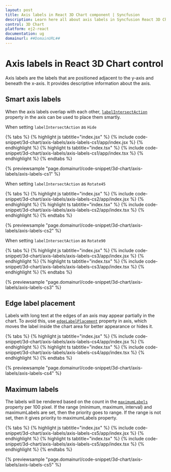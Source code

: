 ```yaml
---
layout: post
title: Axis labels in React 3D Chart component | Syncfusion
description: Learn here all about axis labels in Syncfusion React 3D Chart component of Syncfusion Essential JS 2 and more.
control: 3D Chart
platform: ej2-react
documentation: ug
domainurl: ##DomainURL##
---
```


# Axis labels in React 3D Chart control

Axis labels are the labels that are positioned adjacent to the y-axis and beneath the x-axis. It provides descriptive information about the axis.

## Smart axis labels

When the axis labels overlap with each other, [`labelIntersectAction`](https://helpej2.syncfusion.com/react/documentation/api/chart3d/axis3DModel/#labelintersectaction) property in the axis can be used to place them smartly.

When setting `labelIntersectAction` as `Hide`

{% tabs %}
{% highlight js tabtitle="index.jsx" %}
{% include code-snippet/3d-chart/axis-labels/axis-labels-cs1/app/index.jsx %}
{% endhighlight %}
{% highlight ts tabtitle="index.tsx" %}
{% include code-snippet/3d-chart/axis-labels/axis-labels-cs1/app/index.tsx %}
{% endhighlight %}
{% endtabs %}

{% previewsample "page.domainurl/code-snippet/3d-chart/axis-labels/axis-labels-cs1" %}

When setting `labelIntersectAction` as `Rotate45`

{% tabs %}
{% highlight js tabtitle="index.jsx" %}
{% include code-snippet/3d-chart/axis-labels/axis-labels-cs2/app/index.jsx %}
{% endhighlight %}
{% highlight ts tabtitle="index.tsx" %}
{% include code-snippet/3d-chart/axis-labels/axis-labels-cs2/app/index.tsx %}
{% endhighlight %}
{% endtabs %}

{% previewsample "page.domainurl/code-snippet/3d-chart/axis-labels/axis-labels-cs2" %}

When setting `labelIntersectAction` as `Rotate90`

{% tabs %}
{% highlight js tabtitle="index.jsx" %}
{% include code-snippet/3d-chart/axis-labels/axis-labels-cs3/app/index.jsx %}
{% endhighlight %}
{% highlight ts tabtitle="index.tsx" %}
{% include code-snippet/3d-chart/axis-labels/axis-labels-cs3/app/index.tsx %}
{% endhighlight %}
{% endtabs %}

{% previewsample "page.domainurl/code-snippet/3d-chart/axis-labels/axis-labels-cs3" %}

## Edge label placement

Labels with long text at the edges of an axis may appear partially in the chart. To avoid this,
use [`edgeLabelPlacement`](https://helpej2.syncfusion.com/react/documentation/api/chart3d/axis3DModel/#edgelabelplacement) property in axis, which moves the label inside the chart area for better appearance or hides it.

{% tabs %}
{% highlight js tabtitle="index.jsx" %}
{% include code-snippet/3d-chart/axis-labels/axis-labels-cs4/app/index.jsx %}
{% endhighlight %}
{% highlight ts tabtitle="index.tsx" %}
{% include code-snippet/3d-chart/axis-labels/axis-labels-cs4/app/index.tsx %}
{% endhighlight %}
{% endtabs %}

{% previewsample "page.domainurl/code-snippet/3d-chart/axis-labels/axis-labels-cs4" %}

## Maximum labels

The labels will be rendered based on the count in the [`maximumLabels`](https://helpej2.syncfusion.com/react/documentation/api/chart3d/axis3DModel/#maximumlabels) property per 100 pixel. If the range (minimum, maximum, interval) and maximumLabels are set, then the priority goes to range. If the range is not set, then it gives priority to maximumLabels property.

{% tabs %}
{% highlight js tabtitle="index.jsx" %}
{% include code-snippet/3d-chart/axis-labels/axis-labels-cs5/app/index.jsx %}
{% endhighlight %}
{% highlight ts tabtitle="index.tsx" %}
{% include code-snippet/3d-chart/axis-labels/axis-labels-cs5/app/index.tsx %}
{% endhighlight %}
{% endtabs %}

{% previewsample "page.domainurl/code-snippet/3d-chart/axis-labels/axis-labels-cs5" %}